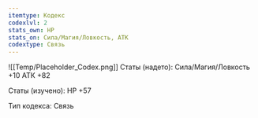 ```yaml
---
itemtype: Кодекс
codexlvl: 2
stats_own: HP
stats_on: Сила/Магия/Ловкость, АТК
codextype: Связь
---
```

![[Temp/Placeholder_Codex.png]]
Статы (надето):
Сила/Магия/Ловкость +10
АТК +82

Статы (изучено):
HP +57

Тип кодекса: Связь
